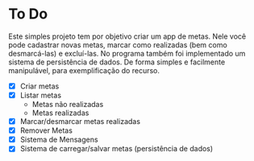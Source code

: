 # To Do
Este simples projeto tem por objetivo criar um app de metas. Nele você pode cadastrar novas metas, marcar como realizadas (bem como desmarcá-las) e excluí-las. No programa também foi implementado um sistema de persistência de dados. De forma simples e facilmente manipulável, para exemplificação do recurso.

- [x] Criar metas
- [x] Listar metas
  - Metas não realizadas
  - Metas realizadas
- [x] Marcar/desmarcar metas realizadas
- [x] Remover Metas
- [x] Sistema de Mensagens
- [x] Sistema de carregar/salvar metas (persistência de dados)
